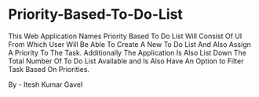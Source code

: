 # Priority-Based-To-Do-List
This Web Application Names Priority Based To Do List Will Consist Of UI From Which User Will Be Able To Create A New To Do List And Also Assign A Priority To The Task. Additionally The Application Is Also List Down The Total Number Of To Do List Available and Is Also Have An Option to Filter Task Based On Priorities.

By - Itesh Kumar Gavel
